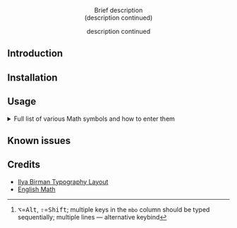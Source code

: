 <p align="center">
Brief description
<br/>
(description continued)
</p>

<p align="center">  
description continued
</p>


## Introduction

## Installation

## Usage

<details>
<summary>Full list of various Math symbols and how to enter them</summary>

  | Key	| Name                        	||     C      	|      o     	|     mbo[^2]                                              	|| 🕱key	|
  | :--	| :----------                 	|| :---------:	| :---------:	| :----------                                              	|| :---	|
  | α  	| alpha                       	||            	|<kbd>⌥</kbd>	|<kbd>a</kbd>                                              	||     	|
  | β  	| beta                        	||            	|<kbd>⌥</kbd>	|<kbd>b</kbd>                                              	||     	|
  | γ  	| gamma                       	||            	|<kbd>⌥</kbd>	|<kbd>g</kbd>                                              	||     	|
  | Γ  	| Gamma                       	||<kbd>⇧</kbd>	|<kbd>⌥</kbd>	|<kbd>G</kbd>                                              	||     	|
  | δ  	| delta                       	||            	|<kbd>⌥</kbd>	|<kbd>d</kbd>                                              	||     	|
  | Δ  	| Delta                       	||<kbd>⇧</kbd>	|<kbd>⌥</kbd>	|<kbd>D</kbd>                                              	||     	|
  | ε  	| epsilon                     	||            	|<kbd>⌥</kbd>	|<kbd>e</kbd>                                              	||     	|
  | ζ  	| zeta                        	||            	|<kbd>⌥</kbd>	|<kbd>z</kbd>                                              	||     	|
  | η  	| eta                         	||            	|<kbd>⌥</kbd>	|<kbd>h</kbd>                                              	||     	|
  | θ  	| theta                       	||            	|<kbd>⌥</kbd>	|<kbd>o</kbd>                                              	||     	|
  | Θ  	| Theta                       	||<kbd>⇧</kbd>	|<kbd>⌥</kbd>	|<kbd>O</kbd>                                              	||     	|
  | ι  	| iota                        	||            	|<kbd>⌥</kbd>	|<kbd>i</kbd>                                              	||     	|
  | κ  	| kappa                       	||            	|<kbd>⌥</kbd>	|<kbd>k</kbd>                                              	||     	|
  | λ  	| lambda                      	||            	|<kbd>⌥</kbd>	|<kbd>l</kbd>                                              	||     	|
  | Λ  	| Lambda                      	||<kbd>⇧</kbd>	|<kbd>⌥</kbd>	|<kbd>L</kbd>                                              	||     	|
  | μ  	| mu                          	||            	|<kbd>⌥</kbd>	|<kbd>m</kbd>                                              	||     	|
  | ν  	| nu                          	||            	|<kbd>⌥</kbd>	|<kbd>n</kbd>                                              	||     	|
  | ξ  	| xi                          	||            	|<kbd>⌥</kbd>	|<kbd>x</kbd>                                              	||     	|
  | Ξ  	| Xi                          	||<kbd>⇧</kbd>	|<kbd>⌥</kbd>	|<kbd>X</kbd>                                              	||     	|
  | π  	| pi                          	||            	|<kbd>⌥</kbd>	|<kbd>p</kbd>                                              	||     	|
  | Π  	| Pi                          	||<kbd>⇧</kbd>	|<kbd>⌥</kbd>	|<kbd>P</kbd>                                              	||     	|
  | ρ  	| rho                         	||            	|<kbd>⌥</kbd>	|<kbd>r</kbd>                                              	||     	|
  | σ  	| sigma                       	||            	|<kbd>⌥</kbd>	|<kbd>s</kbd>                                              	||     	|
  | Σ  	| Sigma                       	||<kbd>⇧</kbd>	|<kbd>⌥</kbd>	|<kbd>S</kbd>                                              	||     	|
  | τ  	| tau                         	||            	|<kbd>⌥</kbd>	|<kbd>t</kbd>                                              	||     	|
  | υ  	| upsilon                     	||            	|<kbd>⌥</kbd>	|<kbd>u</kbd>                                              	||     	|
  | φ  	| phi                         	||            	|<kbd>⌥</kbd>	|<kbd>f</kbd>                                              	||     	|
  | Φ  	| Phi                         	||<kbd>⇧</kbd>	|<kbd>⌥</kbd>	|<kbd>F</kbd>                                              	||     	|
  | χ  	| chi                         	||            	|<kbd>⌥</kbd>	|<kbd>c</kbd>                                              	||     	|
  | ψ  	| psi                         	||            	|<kbd>⌥</kbd>	|<kbd>y</kbd>                                              	||     	|
  | Ψ  	| Psi                         	||<kbd>⇧</kbd>	|<kbd>⌥</kbd>	|<kbd>Y</kbd>                                              	||     	|
  | ω  	| omega                       	||            	|<kbd>⌥</kbd>	|<kbd>w</kbd>                                              	||     	|
  | Ω  	| Omega                       	||<kbd>⇧</kbd>	|<kbd>⌥</kbd>	|<kbd>W</kbd>                                              	||     	|
  |    	|                             	||            	|            	|                                                          	||     	|
  | ℂ  	| complex numbers             	||<kbd>⇧</kbd>	|<kbd>⌥</kbd>	|<kbd>C</kbd>                                              	||     	|
  | ℕ  	| naturals                    	||<kbd>⇧</kbd>	|<kbd>⌥</kbd>	|<kbd>N</kbd>                                              	||     	|
  | ℚ  	| rationals                   	||<kbd>⇧</kbd>	|<kbd>⌥</kbd>	|<kbd>Q</kbd>                                              	||     	|
  | ℝ  	| reals                       	||<kbd>⇧</kbd>	|<kbd>⌥</kbd>	|<kbd>R</kbd>                                              	||     	|
  | ℤ  	| integers                    	||<kbd>⇧</kbd>	|<kbd>⌥</kbd>	|<kbd>Z</kbd>                                              	||     	|
  |    	|                             	||            	|            	|                                                          	||     	|
  | ”  	| closing double quotes       	||            	|<kbd>⌥</kbd>	|<kbd>'</kbd>                                              	||     	|
  | “  	| opening double quotes       	||            	|<kbd>⌥</kbd>	|<kbd>`</kbd>                                              	||     	|
  | ¶  	| paragraph                   	||            	|<kbd>⌥</kbd>	|<kbd>§</kbd>                                              	||     	|
  | °  	| degrees                     	||            	|<kbd>⌥</kbd>	|<kbd>±</kbd>                                              	||     	|
  | …  	| ellipsis                    	||            	|<kbd>⌥</kbd>	|<kbd>;</kbd>                                              	||     	|
  |    	|                             	||            	|            	|                                                          	||     	|
  | ⌊  	| lower           left bracket	||            	|<kbd>⌥</kbd>	|<kbd>[</kbd>                                              	||     	|
  | ⌋  	| lower          right bracket	||            	|<kbd>⌥</kbd>	|<kbd>]</kbd>                                              	||     	|
  | ⌈  	| upper           left bracket	||<kbd>⇧</kbd>	|<kbd>⌥</kbd>	|<kbd>[</kbd>                                              	||     	|
  | ⌉  	| upper          right bracket	||<kbd>⇧</kbd>	|<kbd>⌥</kbd>	|<kbd>]</kbd>                                              	||     	|
  | 〈  	| left angled          bracket	||            	|<kbd>⌥</kbd>	|<kbd><</kbd>                                              	||     	|
  | 〉  	| right angled         bracket	||            	|<kbd>⌥</kbd>	|<kbd>></kbd>                                              	||     	|
  | ⟦  	| double          left bracket	||            	|<kbd>⌥</kbd>	|<kbd>\|</kbd><kbd>[</kbd>                                 	||     	|
  | ⟧  	| double         right bracket	||            	|<kbd>⌥</kbd>	|<kbd>\|</kbd><kbd>]</kbd>                                 	||     	|
  |    	|                             	||            	|            	|                                                          	||     	|
  | ↑  	|        up              arrow	||            	|<kbd>⌥</kbd>	|<kbd>6</kbd>                                              	||     	|
  | ↓  	|        down            arrow	||            	|<kbd>⌥</kbd>	|<kbd>7</kbd>                                              	||     	|
  | ⇑  	| double up              arrow	||<kbd>⇧</kbd>	|<kbd>⌥</kbd>	|<kbd>6</kbd>                                              	||     	|
  | ⇓  	| double down            arrow	||<kbd>⇧</kbd>	|<kbd>⌥</kbd>	|<kbd>7</kbd>                                              	||     	|
  | ←  	|             left       arrow	||            	|<kbd>⌥</kbd>	|<kbd><</kbd><kbd>-</kbd>                                  	||     	|
  | →  	|                  right arrow	||            	|<kbd>⌥</kbd>	|<kbd>-</kbd><kbd>></kbd>                                  	||     	|
  | ↔  	| left             right arrow	||            	|<kbd>⌥</kbd>	|<kbd><</kbd><kbd>-</kbd><kbd>></kbd>                      	||     	|
  | ⇐  	| double      left       arrow	||            	|<kbd>⌥</kbd>	|<kbd><</kbd><kbd>=</kbd>                                  	||     	|
  | ⇒  	| double           right arrow	||            	|<kbd>⌥</kbd>	|<kbd>=</kbd><kbd>></kbd>                                  	||     	|
  | ⇔  	| double      left right arrow	||            	|<kbd>⌥</kbd>	|<kbd><</kbd><kbd>=</kbd><kbd>></kbd>                      	||     	|
  | ⟵  	| long        left       arrow	||            	|<kbd>⌥</kbd>	|<kbd><</kbd><kbd>-</kbd><kbd>-</kbd>                      	||     	|
  | ⟶  	| long             right arrow	||            	|<kbd>⌥</kbd>	|<kbd>-</kbd><kbd>-</kbd><kbd>></kbd>                      	||     	|
  | ⟷  	| long        left right arrow	||            	|<kbd>⌥</kbd>	|<kbd><</kbd><kbd>-</kbd><kbd>-</kbd><kbd>></kbd>          	||     	|
  | ⟸  	| long double left       arrow	||            	|<kbd>⌥</kbd>	|<kbd><</kbd><kbd>=</kbd><kbd>=</kbd>                      	||     	|
  | ⟹  	| long double      right arrow	||            	|<kbd>⌥</kbd>	|<kbd>=</kbd><kbd>=</kbd><kbd>></kbd>                      	||     	|
  | ⟺  	| long double left right arrow	||            	|<kbd>⌥</kbd>	|<kbd><</kbd><kbd>=</kbd><kbd>=</kbd><kbd>></kbd>          	||     	|
  | ↦  	| maps-to                     	||            	|<kbd>⌥</kbd>	|<kbd>\|</kbd><kbd>-</kbd><kbd>></kbd>                     	||     	|
  | ⤇  	| double maps-to              	||            	|<kbd>⌥</kbd>	|<kbd>\|</kbd><kbd>=</kbd><kbd>></kbd>                     	||     	|
  | ⟼  	| long maps-to                	||            	|<kbd>⌥</kbd>	|<kbd>\|</kbd><kbd>-</kbd><kbd>-</kbd><kbd>></kbd>         	||     	|
  | ⟾  	| long double maps-to         	||            	|<kbd>⌥</kbd>	|<kbd>\|</kbd><kbd>=</kbd><kbd>=</kbd><kbd>></kbd>         	||     	|
  | ⇀  	| right harpoon               	||            	|<kbd>⌥</kbd>	|<kbd>-</kbd><kbd>-</kbd><kbd>`</kbd>                      	||     	|
  | ⇝  	| squiggly         right arrow	||            	|<kbd>⌥</kbd>	|<kbd>~</kbd><kbd>></kbd>                                  	||     	|
  |    	|                             	||            	|            	|                                                          	||     	|
  | ¬  	| logical not                 	||            	|<kbd>⌥</kbd>	|<kbd>~</kbd>                                              	||     	|
  | ∨  	| logical disjunction         	||            	|<kbd>⌥</kbd>	|<kbd>\</kbd>                                              	||     	|
  | ∧  	| logical conjunction         	||            	|<kbd>⌥</kbd>	|<kbd>/</kbd><kbd>\</kbd>                                  	||     	|
  | ∀  	| for all                     	||<kbd>⇧</kbd>	|<kbd>⌥</kbd>	|<kbd>A</kbd>                                              	||     	|
  | ∃  	| exists                      	||<kbd>⇧</kbd>	|<kbd>⌥</kbd>	|<kbd>E</kbd>                                              	||     	|
  | ∄  	| does not exist              	||<kbd>⇧</kbd>	|<kbd>⌥</kbd>	|<kbd>/</kbd><kbd>E</kbd>                                  	||     	|
  | ．  	| ldotp in `∃x. p`            	||            	|<kbd>⌥</kbd>	|<kbd>,</kbd>                                              	||     	|
  | ⊦  	| turnstile                   	||            	|<kbd>⌥</kbd>	|<kbd>\|</kbd><kbd>-</kbd>                                 	||     	|
  | ⊩  	| double turnstile            	||            	|<kbd>⌥</kbd>	|<kbd>\|</kbd><kbd>\|</kbd><kbd>-</kbd>                    	||     	|
  | ⊧  	| models                      	||            	|<kbd>⌥</kbd>	|<kbd>\|</kbd><kbd>=</kbd>                                 	||     	|
  | ⟂  	| bottom                      	||            	|<kbd>⌥</kbd>	|<kbd>\_</kbd><kbd>\|</kbd> <br> <kbd>\|</kbd><kbd>\_</kbd>	||     	|
  |    	|                             	||            	|            	|                                                          	||     	|
  | ∅  	| empty set                   	||            	|<kbd>⌥</kbd>	|<kbd>/</kbd><kbd>0</kbd>                                  	||     	|
  | ∈  	| member of                   	||            	|<kbd>⌥</kbd>	|<kbd>:</kbd>                                              	||     	|
  | ∉  	| not member of               	||            	|<kbd>⌥</kbd>	|<kbd>/</kbd><kbd>:</kbd>                                  	||     	|
  | ∪  	| union                       	||<kbd>⇧</kbd>	|<kbd>⌥</kbd>	|<kbd>U</kbd>                                              	||     	|
  | ∩  	| intersection                	||<kbd>⇧</kbd>	|<kbd>⌥</kbd>	|<kbd>I</kbd>                                              	||     	|
  | ⫛  	| does not intersect          	||<kbd>⇧</kbd>	|<kbd>⌥</kbd>	|<kbd>/</kbd><kbd>I</kbd>                                  	||     	|
  | ⊂  	| strict subset               	||            	|<kbd>⌥</kbd>	|<kbd>(</kbd>                                              	||     	|
  | ⊃  	| strict superset             	||            	|<kbd>⌥</kbd>	|<kbd>)</kbd>                                              	||     	|
  | ⊆  	| subset or equal             	||            	|<kbd>⌥</kbd>	|<kbd>\_</kbd><kbd>(</kbd>                                 	||     	|
  | ⊇  	| superset or equal           	||            	|<kbd>⌥</kbd>	|<kbd>\_</kbd><kbd>)</kbd>                                 	||     	|
  |    	|                             	||            	|            	|                                                          	||     	|
  | ∗  	| centred asterisk            	||            	|<kbd>⌥</kbd>	|<kbd>*</kbd>                                              	||     	|
  | ÷  	| division                    	||<kbd>⇧</kbd>	|<kbd>⌥</kbd>	|<kbd>/</kbd>                                              	||     	|
  | ×  	| times                       	||            	|<kbd>⌥</kbd>	|<kbd>8</kbd>                                              	||     	|
  | ｜  	| bar                         	||            	|<kbd>⌥</kbd>	|<kbd>\|</kbd>                                             	||     	|
  | ‖  	| double bar                  	||            	|<kbd>⌥</kbd>	|<kbd>\|</kbd><kbd>\|</kbd>                                	||     	|
  | ∤  	| not bar                     	||            	|<kbd>⌥</kbd>	|<kbd>/</kbd><kbd>\|</kbd>                                 	||     	|
  | ◁  	| left triangle               	||            	|<kbd>⌥</kbd>	|<kbd><</kbd><kbd>\|</kbd>                                 	||     	|
  | ▷  	| right triangle              	||            	|<kbd>⌥</kbd>	|<kbd>\|</kbd><kbd>></kbd>                                 	||     	|
  | ◇  	| diamond                     	||            	|<kbd>⌥</kbd>	|<kbd><</kbd><kbd>></kbd>                                  	||     	|
  | ∘  	| circle                      	||            	|<kbd>⌥</kbd>	|<kbd>0</kbd>                                              	||     	|
  | ·  	| centred dot                 	||            	|<kbd>⌥</kbd>	|<kbd>.</kbd>                                              	||     	|
  | ⊗  	| circled times               	||            	|<kbd>⌥</kbd>	|<kbd>0</kbd><kbd>8</kbd>                                  	||     	|
  | ⊛  	| circled asterisk            	||            	|<kbd>⌥</kbd>	|<kbd>0</kbd><kbd>*</kbd>                                  	||     	|
  | ⊖  	| circled minus               	||            	|<kbd>⌥</kbd>	|<kbd>0</kbd><kbd>-</kbd>                                  	||     	|
  | ⊕  	| circled plus                	||            	|<kbd>⌥</kbd>	|<kbd>0</kbd><kbd>+</kbd>                                  	||     	|
  | ⊘  	| circled slash               	||            	|<kbd>⌥</kbd>	|<kbd>0</kbd><kbd>/</kbd>                                  	||     	|
  | ⊙  	| circled dot                 	||            	|<kbd>⌥</kbd>	|<kbd>0</kbd><kbd>.</kbd>                                  	||     	|
  |    	|                             	||            	|            	|                                                          	||     	|
  | ≝  	| defined equal               	||<kbd>⇧</kbd>	|<kbd>⌥</kbd>	|<kbd>=</kbd>                                              	||     	|
  | ≠  	| not equal                   	||            	|<kbd>⌥</kbd>	|<kbd>/</kbd><kbd>=</kbd> <br> <kbd>=</kbd><kbd>/</kbd>    	||     	|
  | ≡  	| equivalent                  	||            	|<kbd>⌥</kbd>	|<kbd>=</kbd><kbd>=</kbd>                                  	||     	|
  | ≈  	| approx                      	||            	|<kbd>⌥</kbd>	|<kbd>~</kbd><kbd>~</kbd>                                  	||     	|
  | ≤  	| less than or equal          	||            	|<kbd>⌥</kbd>	|<kbd>\_</kbd><kbd><</kbd> <br> <kbd><</kbd><kbd>\_</kbd>  	||     	|
  | ≥  	| greater than or equal       	||            	|<kbd>⌥</kbd>	|<kbd>\_</kbd><kbd>></kbd>                                 	||     	|
  |    	|                             	||            	|            	|                                                          	||     	|
  | ∴  	| therefore                   	||<kbd>⇧</kbd>	|<kbd>⌥</kbd>	|<kbd>T</kbd>                                              	||     	|
  | ∵  	| because                     	||<kbd>⇧</kbd>	|<kbd>⌥</kbd>	|<kbd>B</kbd>                                              	||     	|
  | ∞  	| infinity                    	||            	|<kbd>⌥</kbd>	|<kbd>9</kbd>                                              	||     	|
  | ∇  	| nabla                       	||<kbd>⇧</kbd>	|<kbd>⌥</kbd>	|<kbd>V</kbd>                                              	||     	|
  | ²  	| squared                     	||<kbd>⇧</kbd>	|<kbd>⌥</kbd>	|<kbd>2</kbd>                                              	||     	|
  | ³  	| cubed                       	||<kbd>⇧</kbd>	|<kbd>⌥</kbd>	|<kbd>3</kbd>                                              	||     	|
  | √  	| root                        	||            	|<kbd>⌥</kbd>	|<kbd>v</kbd>                                              	||     	|

</details>

[^2]:<kbd>⌥</kbd>=<kbd>Alt</kbd>, <kbd>⇧</kbd>=<kbd>Shift</kbd>; multiple keys in the `mbo` column should be typed sequentially; multiple lines — alternative keybind

## Known issues

## Credits
  - [Ilya Birman Typography Layout](https://ilyabirman.ru/projects/typography-layout/faq/)
  - [English Math](https://tex.stackexchange.com/questions/110042/entering-unicode-math-symbols-into-latex-direct-from-keyboard-on-a-mac/110043#110043)

